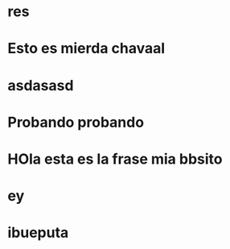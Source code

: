 # res
# Esto es mierda chavaal
# asdasasd
# Probando probando
# HOla esta es la frase mia bbsito
# ey
# ibueputa